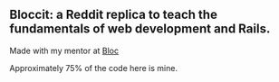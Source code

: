 ## Bloccit: a Reddit replica to teach the fundamentals of web development and Rails.

Made with my mentor at [Bloc](http://bloc.io)

Approximately 75% of the code here is mine.  
